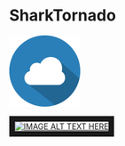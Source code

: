 # SharkTornado

![alt text][logo]

[logo]: https://github.com/CE-KMITL-OOAD-2015/SharkTornado/blob/master/doc/cloud_icon.png "CMC"

<a href="http://www.youtube.com/watch?feature=player_embedded&v=-VzB_F5X6Ho
" target="_blank"><img src="http://img.youtube.com/vi/-VzB_F5X6Ho/0.jpg" 
alt="IMAGE ALT TEXT HERE" width="240" height="180" border="10" /></a>

